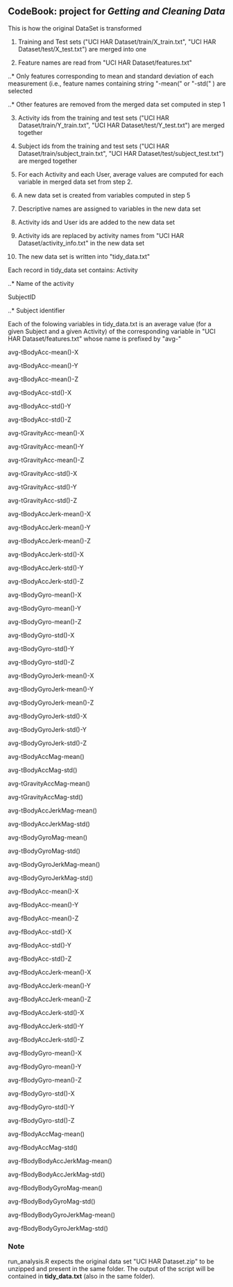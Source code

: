 ## CodeBook: project for _Getting and Cleaning Data_


This is how the original DataSet is transformed

1. Training and Test sets ("UCI HAR Dataset/train/X_train.txt", "UCI HAR Dataset/test/X_test.txt") are merged into one 

2. Feature names are read from "UCI HAR Dataset/features.txt"

..* Only features corresponding to mean and standard deviation of each measurement (i.e., feature names containing string "-mean(" or "-std(" ) are selected

..* Other features are removed from the merged data set computed in step 1

3. Activity ids from the training and test sets ("UCI HAR Dataset/train/Y_train.txt", "UCI HAR Dataset/test/Y_test.txt") are merged together

4. Subject ids from the training and test sets ("UCI HAR Dataset/train/subject_train.txt", "UCI HAR Dataset/test/subject_test.txt") are merged together

5. For each Activity and each User, average values are computed for each variable in merged data set from step 2.

6. A new data set is created from variables computed in step 5

7. Descriptive names are assigned to variables in the new data set

8. Activity ids and User ids are added to the new data set

9. Activity ids are replaced by activity names from "UCI HAR Dataset/activity_info.txt" in the new data set

10. The new data set is written into "tidy_data.txt"


Each record in tidy_data set  contains:
Activity

..* Name of the activity

SubjectID

..* Subject identifier

Each of the folowing variables in tidy_data.txt is an average value (for a given Subject and a given Activity) of the corresponding variable in "UCI HAR Dataset/features.txt" whose name is prefixed by "avg-"

avg-tBodyAcc-mean()-X

avg-tBodyAcc-mean()-Y

avg-tBodyAcc-mean()-Z

avg-tBodyAcc-std()-X

avg-tBodyAcc-std()-Y

avg-tBodyAcc-std()-Z

avg-tGravityAcc-mean()-X

avg-tGravityAcc-mean()-Y

avg-tGravityAcc-mean()-Z

avg-tGravityAcc-std()-X

avg-tGravityAcc-std()-Y

avg-tGravityAcc-std()-Z

avg-tBodyAccJerk-mean()-X

avg-tBodyAccJerk-mean()-Y

avg-tBodyAccJerk-mean()-Z

avg-tBodyAccJerk-std()-X

avg-tBodyAccJerk-std()-Y

avg-tBodyAccJerk-std()-Z

avg-tBodyGyro-mean()-X

avg-tBodyGyro-mean()-Y

avg-tBodyGyro-mean()-Z

avg-tBodyGyro-std()-X

avg-tBodyGyro-std()-Y

avg-tBodyGyro-std()-Z

avg-tBodyGyroJerk-mean()-X

avg-tBodyGyroJerk-mean()-Y

avg-tBodyGyroJerk-mean()-Z

avg-tBodyGyroJerk-std()-X

avg-tBodyGyroJerk-std()-Y

avg-tBodyGyroJerk-std()-Z

avg-tBodyAccMag-mean()

avg-tBodyAccMag-std()

avg-tGravityAccMag-mean()

avg-tGravityAccMag-std()

avg-tBodyAccJerkMag-mean()

avg-tBodyAccJerkMag-std()

avg-tBodyGyroMag-mean()

avg-tBodyGyroMag-std()

avg-tBodyGyroJerkMag-mean()

avg-tBodyGyroJerkMag-std()

avg-fBodyAcc-mean()-X

avg-fBodyAcc-mean()-Y

avg-fBodyAcc-mean()-Z

avg-fBodyAcc-std()-X

avg-fBodyAcc-std()-Y

avg-fBodyAcc-std()-Z

avg-fBodyAccJerk-mean()-X

avg-fBodyAccJerk-mean()-Y

avg-fBodyAccJerk-mean()-Z

avg-fBodyAccJerk-std()-X

avg-fBodyAccJerk-std()-Y

avg-fBodyAccJerk-std()-Z

avg-fBodyGyro-mean()-X

avg-fBodyGyro-mean()-Y

avg-fBodyGyro-mean()-Z

avg-fBodyGyro-std()-X

avg-fBodyGyro-std()-Y

avg-fBodyGyro-std()-Z

avg-fBodyAccMag-mean()

avg-fBodyAccMag-std()

avg-fBodyBodyAccJerkMag-mean()

avg-fBodyBodyAccJerkMag-std()

avg-fBodyBodyGyroMag-mean()

avg-fBodyBodyGyroMag-std()

avg-fBodyBodyGyroJerkMag-mean()

avg-fBodyBodyGyroJerkMag-std()




### Note
run_analysis.R expects the original data set "UCI HAR Dataset.zip" to be unzipped and present in the same folder. The output of the script will be contained in **tidy_data.txt** (also in the same folder).
